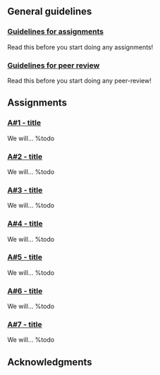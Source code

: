 
## General guidelines

### [Guidelines for assignments](guidelines-asgn.html)

Read this before you start doing any assignments!

### [Guidelines for peer review](guidelines-peerreview.html)

Read this before you start doing any peer-review!

## Assignments 

### [A#1 - title](asgn01.html)

We will... %todo

### [A#2 - title](asgn02.html)

We will... %todo

### [A#3 - title](asgn03.html)

We will... %todo

### [A#4 - title](asgn04.html)

We will... %todo

### [A#5 - title](asgn05.html)

We will... %todo

### [A#6 - title](asgn06.html)

We will... %todo

### [A#7 - title](asgn07.html)

We will... %todo

## Acknowledgments 
